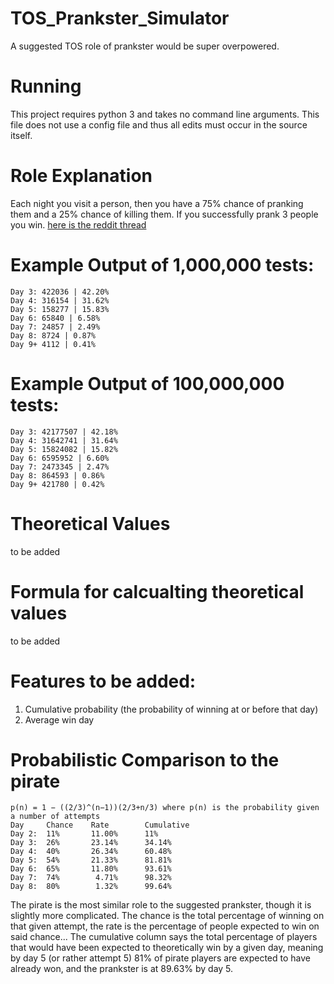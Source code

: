 # TOS_Prankster_Simulator
A suggested TOS role of prankster would be super overpowered.


# Running

This project requires python 3 and takes no command line arguments. This file does not use a config file and thus all edits must occur in the source itself.

# Role Explanation

Each night you visit a person, then you have a 75% chance of pranking them and a 25% chance of killing them. If you successfully prank 3 people you win. [here is the reddit thread](https://www.reddit.com/r/TownofSalemgame/comments/ca8o4d/i_hope_no_one_has_made_a_similar_role_idea_if/)

# Example Output of 1,000,000 tests:

```
Day 3: 422036 | 42.20%
Day 4: 316154 | 31.62%
Day 5: 158277 | 15.83%
Day 6: 65840 | 6.58%
Day 7: 24857 | 2.49%
Day 8: 8724 | 0.87%
Day 9+ 4112 | 0.41%
```

# Example Output of 100,000,000 tests:

```
Day 3: 42177507 | 42.18%
Day 4: 31642741 | 31.64%
Day 5: 15824082 | 15.82%
Day 6: 6595952 | 6.60%
Day 7: 2473345 | 2.47%
Day 8: 864593 | 0.86%
Day 9+ 421780 | 0.42%
```

# Theoretical Values
to be added
# Formula for calcualting theoretical values
to be added

# Features to be added:
1) Cumulative probability (the probability of winning at or before that day)
2) Average win day


# Probabilistic Comparison to the pirate

```
p(n) = 1 − ((2/3)^(n−1))(2/3+n/3) where p(n) is the probability given a number of attempts
Day     Chance    Rate        Cumulative
Day 2: 	11%       11.00%      11%
Day 3: 	26%       23.14%      34.14%
Day 4: 	40%       26.34%      60.48%
Day 5: 	54%       21.33%      81.81%
Day 6: 	65%       11.80%      93.61%
Day 7: 	74%        4.71%      98.32%
Day 8: 	80%        1.32%      99.64%
```

The pirate is the most similar role to the suggested prankster, though it is slightly more complicated. The chance is the total percentage of winning on that given attempt, the rate is the percentage of people expected to win on said chance... The cumulative column says the total percentage of players that would have been expected to theoretically win by a given day, meaning by day 5 (or rather attempt 5) 81% of pirate players are expected to have already won, and the prankster is at 89.63% by day 5.

